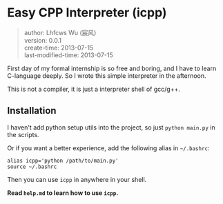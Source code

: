# Easy CPP Interpreter (icpp)

> author: Lhfcws Wu (宸风)  
> version: 0.0.1  
> create-time: 2013-07-15  
> last-modified-time: 2013-07-15  

First day of my formal internship is so free and boring, and I have to learn C-language deeply. So I wrote this simple interpreter in the afternoon.

This is not a compiler, it is just a interpreter shell of gcc/g++.

## Installation

I haven't add python setup utils into the project, so just `python main.py` in the scripts.

Or if you want a better experience, add the following alias in `~/.bashrc`:

    alias icpp='python /path/to/main.py'
    source ~/.bashrc

Then you can use `icpp` in anywhere in your shell.

**Read `help.md` to learn how to use `icpp`.**
